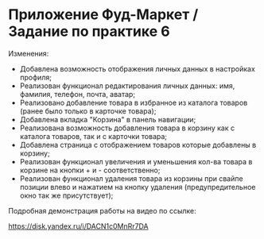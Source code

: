 # Приложение Фуд-Маркет / Задание по практике 6

Изменения:
- Добавлена возможность отображения личных данных в настройках профиля;
- Реализован функционал редактирования личных данных: имя, фамилия, телефон, почта, аватар;
- Реализовано добавление товара в избранное из каталога товаров (ранее было только в карточке товара);
- Добавлена вкладка "Корзина" в панель навигации;
- Реализована возможность добавления товара в корзину как с каталога товаров, так и с карточки товара;
- Добавлена страница с отображением товаров которые добавлены в корзину;
- Реализован функционал увеличения и уменьшения кол-ва товара в корзине на кнопки + и - соответственно;
- Реализован функционал удаления товара из корзины при свайпе позиции влево и нажатием на кнопку удаления (предупредительное окно так же присутствует);

Подробная демонстрация работы на видео по ссылке:

https://disk.yandex.ru/i/DACN1c0MnRr7DA
